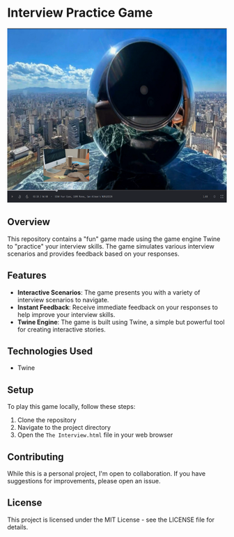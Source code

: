 # Interview Practice Game

<img height="400" src="https://github.com/AbdulDevHub/Local-Video-Player/blob/main/Extension%20Screenshot.png?raw=true">

## Overview

This repository contains a "fun" game made using the game engine Twine to "practice" your interview skills. The game simulates various interview scenarios and provides feedback based on your responses.

## Features

- **Interactive Scenarios**: The game presents you with a variety of interview scenarios to navigate.
- **Instant Feedback**: Receive immediate feedback on your responses to help improve your interview skills.
- **Twine Engine**: The game is built using Twine, a simple but powerful tool for creating interactive stories.

## Technologies Used

- Twine

## Setup

To play this game locally, follow these steps:

1. Clone the repository
2. Navigate to the project directory
3. Open the `The Interview.html` file in your web browser

## Contributing

While this is a personal project, I'm open to collaboration. If you have suggestions for improvements, please open an issue.

## License

This project is licensed under the MIT License - see the LICENSE file for details.

<br>
